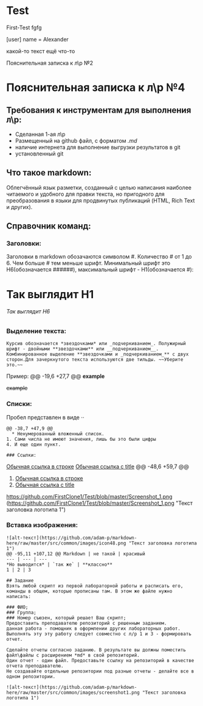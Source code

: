 # Test
First-Test
fgfg

[user]
  name = Alexander 


какой-то текст
ещё что-то



 Пояснительная записка к л\р №2
# Пояснительная записка к л\р №4

## Требования к инструментам для выполнения л\р:
* Сделанная 1-ая л\р
* Размещенный на github файл, с форматом *.md*
* наличие интернета для выполнение выгрузки результатов в git
* установленный git

## Что такое markdown:
 Облегчённый язык разметки, созданный с целью написания наиболее читаемого и удобного для правки текста, но пригодного для преобразования в языки для продвинутых публикаций (HTML, Rich Text и других).

## Справочник команд:

### Заголовки:
Заголовки в markdown обозачаются символом #. Количество # от 1 до 6. Чем больше # тем меньше шрифт. Минимальный шрифт это H6(обозначается ######), максимальный шрифт - H1(обозначается #):

# Так выглядит H1

###### Так выглядит H6

### Выделение текста:

``Курсив обозначается *звездочками* или _подчеркиванием_. Полужирный шрифт - двойными **звездочками** или __подчеркиванием__. Комбинированное выделение **звездочками и _подчеркиванием_** с двух сторон.Для зачеркнутого текста используются две тильды. ~~Уберите это.~~``

Пример:
@@ -19,6 +27,7 @@
**example**

~~example~~

### Списки:
Пробел представлен в виде ⋅⋅
```
@@ -38,7 +47,9 @@
  * Ненумерованный вложенный список.
1. Сами числа не имеют значения, лишь бы это были цифры
4. И еще один пункт.

### Ссылки:

```
[Обычная ссылка в строке](https://www.google.com)
[Обычная ссылка с title](https://www.google.com "Сайт Google")
@@ -48,6 +59,7 @@

1. [Обычная ссылка в строке](https://www.google.com)
2. [Обычная ссылка с title](https://www.google.com "Сайт Google")

https://github.com/FirstClone1/Test/blob/master/Screenshot_1.png
(https://github.com/FirstClone1/Test/blob/master/Screenshot_1.png "Текст заголовка логотипа 1")

### Вставка изображения:
```   
![alt-текст](https://github.com/adam-p/markdown-here/raw/master/src/common/images/icon48.png "Текст заголовка логотипа 1")
@@ -95,11 +107,12 @@ Markdown | не такой | красивый
--- | --- | ---
*Но выводится* | `так же` | **классно**
1 | 2 | 3

## Задание
Взять любой скрипт из первой лабораторной работы и расписать его, команды в общем, которые прописаны там. В этом же файле нужно написать:

### ФИО;
### Группа;
### Номер съюзен, который решает Ваш скрипт;
Предоставить преподавателю репозиторий с решенным заданием.
данная работа - помощник в оформлении других лабораторных работ.
Выполнять эту эту работу следует совместно с л/р 1 и 3 - формировать отчет.

Сделайте отчеты согласно заданию. В результате вы должны поместить файл\файлы с расширением *md* в свой репозиторий.
Один отчет - один файл. Предоставьте ссылку на репозиторий в качестве отчета преподавателю.
Не создавайте отдельные репозитории под разные отчеты - делайте все в одном репозитории.

![alt-текст](https://github.com/adam-p/markdown-here/raw/master/src/common/images/screenshot1.png "Текст заголовка логотипа 1")
